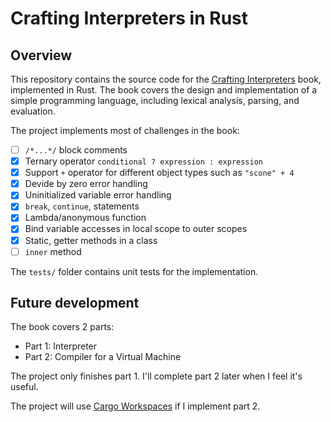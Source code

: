 # Crafting Interpreters in Rust

## Overview

This repository contains the source code for the [Crafting Interpreters](https://craftinginterpreters.com/) book, implemented in Rust. The book covers the design and implementation of a simple programming language, including lexical analysis, parsing, and evaluation.

The project implements most of challenges in the book:
- [ ] `/*...*/` block comments
- [x] Ternary operator `conditional ? expression : expression`
- [x] Support `+` operator for different object types such as `"scone" + 4`
- [x] Devide by zero error handling
- [x] Uninitialized variable error handling
- [x] `break`, `continue`, statements
- [x] Lambda/anonymous function
- [x] Bind variable accesses in local scope to outer scopes
- [x] Static, getter methods in a class
- [ ] `inner` method

The `tests/` folder contains unit tests for the implementation.

## Future development
The book covers 2 parts:
- Part 1: Interpreter
- Part 2: Compiler for a Virtual Machine

The project only finishes part 1. I'll complete part 2 later when I feel it's useful.

The project will use [Cargo Workspaces](https://doc.rust-lang.org/book/ch14-03-cargo-workspaces.html) if I implement part 2.
